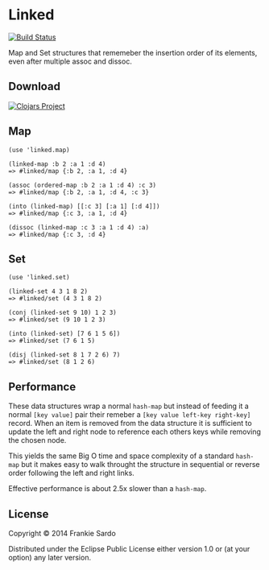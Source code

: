 # Linked

[![Build Status](https://secure.travis-ci.org/frankiesardo/linked.png)](http://travis-ci.org/frankiesardo/linked)

Map and Set structures that rememeber the insertion order of its elements, even after multiple assoc and dissoc.

## Download

[![Clojars Project](http://clojars.org/frankiesardo/linked/latest-version.svg)](http://clojars.org/frankiesardo/linked)

## Map

    (use 'linked.map)

    (linked-map :b 2 :a 1 :d 4)
    => #linked/map {:b 2, :a 1, :d 4}

    (assoc (ordered-map :b 2 :a 1 :d 4) :c 3)
    => #linked/map {:b 2, :a 1, :d 4, :c 3}

    (into (linked-map) [[:c 3] [:a 1] [:d 4]])
    => #linked/map {:c 3, :a 1, :d 4}

    (dissoc (linked-map :c 3 :a 1 :d 4) :a)
    => #linked/map {:c 3, :d 4}

## Set

    (use 'linked.set)

    (linked-set 4 3 1 8 2)
    => #linked/set (4 3 1 8 2)

    (conj (linked-set 9 10) 1 2 3)
    => #linked/set (9 10 1 2 3)

    (into (linked-set) [7 6 1 5 6])
    => #linked/set (7 6 1 5)

    (disj (linked-set 8 1 7 2 6) 7)
    => #linked/set (8 1 2 6)

## Performance

These data structures wrap a normal `hash-map` but instead of feeding it a normal `[key value]` pair their remeber a `[key value left-key right-key]` record. When an item is removed from the data structure it is sufficient to update the left and right node to reference each others keys while removing the chosen node.

This yields the same Big O time and space complexity of a standard `hash-map` but it makes easy to walk throught the structure in sequential or reverse order following the left and right links.

Effective performance is about 2.5x slower than a `hash-map`.

## License

Copyright © 2014 Frankie Sardo

Distributed under the Eclipse Public License either version 1.0 or (at
your option) any later version.
